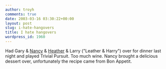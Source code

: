 ```yaml
---
author: troyh
comments: true
date: 2003-03-16 03:30:22+00:00
layout: post
slug: i-hate-hangovers
title: I hate hangovers
wordpress_id: 1960
---
```


Had Gary & [Nancy](http://nancysipple.mywindermere.com/) & [Heather](http://heatherbrynn.mywindermere.com/index.cfm?resetclient=1&CFID=1958143&CFTOKEN=51741130) & Larry ("Leather & Harry") over for dinner last night and played Trivial Pursuit. Too much wine. Nancy brought a delicious dessert over, unfortunately the recipe came from Bon Appetit.
